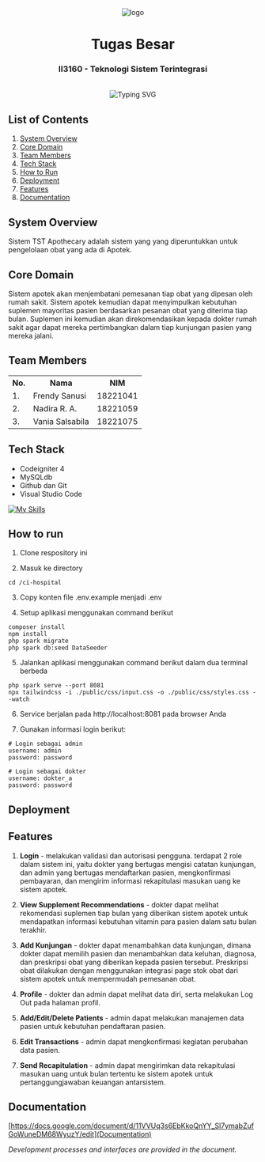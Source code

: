 <div align="center">
    <img  alt="logo" src="/logo.svg"/>
    <h1>Tugas Besar</h1>
    <h3>II3160 - Teknologi Sistem Terintegrasi</h3>
</div>
<br>

<div align="center">
    <img src="https://readme-typing-svg.herokuapp.com?font=Itim&size=48&pause=1000&color=4200FF&center=true&vCenter=true&random=false&width=1000&height=60&lines=Teknologi+Sistem+-+Terintegrasi;Sistem+Rumah+Sakit;Sistem+Apotek" alt="Typing SVG">
</div>

## List of Contents

1. [System Overview](#system-overview)
2. [Core Domain](#core-domain)
3. [Team Members](#team-members)
4. [Tech Stack](#tech-stack)
5. [How to Run](#how-to-run)
6. [Deployment](#deployment)
7. [Features](#features)
8. [Documentation](#documentation)

## System Overview

Sistem TST Apothecary adalah sistem yang yang diperuntukkan untuk pengelolaan obat yang ada di Apotek.

## Core Domain

Sistem apotek akan menjembatani pemesanan tiap obat yang dipesan oleh rumah sakit. Sistem apotek kemudian dapat menyimpulkan kebutuhan suplemen mayoritas pasien berdasarkan pesanan obat yang diterima tiap bulan. Suplemen ini kemudian akan direkomendasikan kepada dokter rumah sakit agar dapat mereka pertimbangkan dalam tiap kunjungan pasien yang mereka jalani.

## Team Members

<table>
    <tr align="center">
        <th>No.</th>
        <th>Nama</th>
        <th>NIM</th>
    </tr>
    <tr>
        <td>1.</td>
        <td>Frendy Sanusi</td>
        <td>18221041</td>
    </tr>
    <tr>
        <td>2.</td>
        <td>Nadira R. A.</td>
        <td>18221059</td>
    </tr>
    <tr>
        <td>3.</td>
        <td>Vania Salsabila</td>
        <td>18221075</td>
    </tr>
</table>

## Tech Stack

- Codeigniter 4
- MySQLdb
- Github dan Git
- Visual Studio Code

[![My Skills](https://skillicons.dev/icons?i=codeigniter4,mysql,github,phpmyadmin,postmanapi,docker)](https://skillicons.dev)

## How to run

1. Clone respository ini

2. Masuk ke directory

```
cd /ci-hospital
```

3. Copy konten file .env.example menjadi .env

4. Setup aplikasi menggunakan command berikut

```
composer install
npm install
php spark migrate
php spark db:seed DataSeeder
```

5. Jalankan aplikasi menggunakan command berikut dalam dua terminal berbeda
```
php spark serve --port 8081
npx tailwindcss -i ./public/css/input.css -o ./public/css/styles.css --watch
```
6. Service berjalan pada http://localhost:8081 pada browser Anda

7. Gunakan informasi login berikut:
```
# Login sebagai admin
username: admin
password: password

# Login sebagai dokter
username: dokter_a
password: password
```

## Deployment

## Features

1. **Login** - melakukan validasi dan autorisasi pengguna. terdapat 2 role dalam sistem ini, yaitu dokter yang bertugas mengisi catatan kunjungan, dan admin yang bertugas mendaftarkan pasien, mengkonfirmasi pembayaran, dan mengirim informasi rekapitulasi masukan uang ke sistem apotek.

2. **View Supplement Recommendations** - dokter dapat melihat rekomendasi suplemen tiap bulan yang diberikan sistem apotek untuk mendapatkan informasi kebutuhan vitamin para pasien dalam satu bulan terakhir.

3. **Add Kunjungan** - dokter dapat menambahkan data kunjungan, dimana dokter dapat memilih pasien dan menambahkan data keluhan, diagnosa, dan preskripsi obat yang diberikan kepada pasien tersebut. Preskripsi obat dilakukan dengan menggunakan integrasi page stok obat dari sistem apotek untuk mempermudah pemesanan obat.

4. **Profile** - dokter dan admin dapat melihat data diri, serta melakukan Log Out pada halaman profil.

5. **Add/Edit/Delete Patients** - admin dapat melakukan manajemen data pasien untuk kebutuhan pendaftaran pasien.

6. **Edit Transactions** - admin dapat mengkonfirmasi kegiatan perubahan data pasien.

7. **Send Recapitulation** - admin dapat mengirimkan data rekapitulasi masukan uang untuk bulan tertentu ke sistem apotek untuk pertanggungjawaban keuangan antarsistem.
   

## Documentation
[https://docs.google.com/document/d/11VVUq3s6EbKkoQnYY_Sl7ymabZufGoWuneDM68WyuzY/edit](Documentation)

*Development processes and interfaces are provided in the document.*
